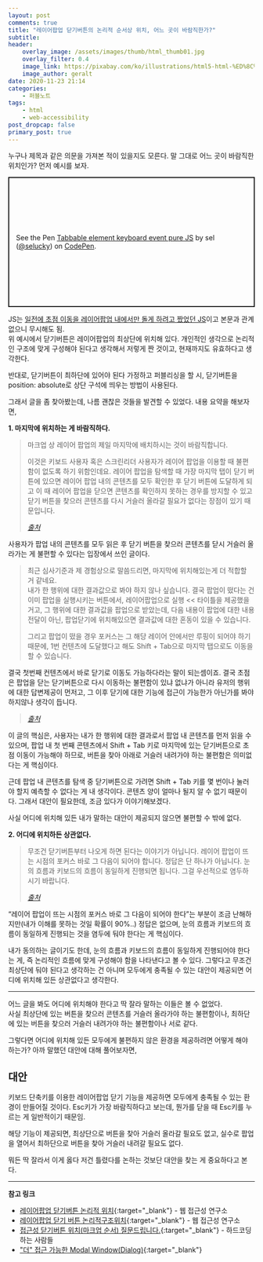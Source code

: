 ```yaml
---
layout: post
comments: true
title: "레이어팝업 닫기버튼의 논리적 순서상 위치, 어느 곳이 바람직한가?"
subtitle:
header:
    overlay_image: /assets/images/thumb/html_thumb01.jpg
    overlay_filter: 0.4
    image_link: https://pixabay.com/ko/illustrations/html5-html-%ED%8C%8C%EC%9D%BC-%ED%98%95%EC%8B%9D-386614/
    image_author: geralt
date: 2020-11-23 21:14
categories:
    - 퍼블노트
tags:
    - html
    - web-accessibility
post_dropcap: false
primary_post: true
---
```


누구나 제목과 같은 의문을 가져본 적이 있을지도 모른다. 말 그대로 어느 곳이 바람직한 위치인가? 먼저 예시를 보자.

<p class="codepen" data-height="265" data-theme-id="default" data-default-tab="html,result" data-user="selucky" data-slug-hash="vYGOgZB" style="height: 265px; box-sizing: border-box; display: flex; align-items: center; justify-content: center; border: 2px solid; margin: 1em 0; padding: 1em;" data-pen-title="Tabbable element keyboard event pure JS">
  <span>See the Pen <a href="https://codepen.io/selucky/pen/vYGOgZB">
  Tabbable element keyboard event pure JS</a> by sel (<a href="https://codepen.io/selucky">@selucky</a>)
  on <a href="https://codepen.io">CodePen</a>.</span>
</p>
<script async src="https://static.codepen.io/assets/embed/ei.js"></script>

JS는 [일전에 초점 이동을 레이어팝업 내에서만 돌게 하려고 짰었던 JS](/2020/08/09/vanila-js-modal-keyboard-event/)이고 본문과 관계없으니 무시해도 됨.  
위 예시에서 닫기버튼은 레이어팝업의 최상단에 위치해 있다. 개인적인 생각으로 논리적인 구조에 맞게 구성해야 된다고 생각해서 저렇게 짠 것이고, 현재까지도 유효하다고 생각한다.

반대로, 닫기버튼이 최하단에 있어야 된다 가정하고 퍼블리싱을 할 시, 닫기버튼을 position: absolute로 상단 구석에 띄우는 방법이 사용된다.

그래서 글을 좀 찾아봤는데, 나름 괜찮은 것들을 발견할 수 있었다. 내용 요약을 해보자면,

**1. 마지막에 위치하는 게 바람직하다.**

> 마크업 상 레이어 팝업의 제일 마지막에 배치하시는 것이 바람직합니다.
>
> 이것은 키보드 사용자 혹은 스크린리더 사용자가 레이어 팝업을 이용할 때 불편함이 없도록 하기 위함인데요. 레이어 팝업을 탐색할 때 가장 마지막 탭이 닫기 버튼에 있으면 레이어 팝업 내의 콘텐츠를 모두 확인한 후 닫기 버튼에 도달하게 되고 이 때 레이어 팝업을 닫으면 콘텐츠를 확인하지 못하는 경우를 방지할 수 있고 닫기 버튼을 찾으러 콘텐츠를 다시 거슬러 올라갈 필요가 없다는 장점이 있기 때문입니다.
> 
> <cite><a href="https://www.wah.or.kr:444/Participation/consultingView.asp?cType=&seq=7687&page=200?cType=&FindTxt=&cMail=" target="_blank">출처</a></cite>

사용자가 팝업 내의 콘텐츠를 모두 읽은 후 닫기 버튼을 찾으러 콘텐츠를 닫시 거슬러 올라가는 게 불편할 수 있다는 입장에서 쓰인 글이다.

> 최근 심사기준과 제 경험상으로 말씀드리면, 마지막에 위치해있는게 더 적합할 거 같네요.  
내가 한 행위에 대한 결과값으로 봐야 하지 않나 싶습니다. 결국 팝업이 떴다는 건 이미 팝업을 실행시키는 버튼에서, 레이어팝업으로 실행 &lt;&lt; 타이틀을 제공했을거고, 그 행위에 대한 결과값을 팝업으로 받았는데, 다음 내용이 팝업에 대한 내용 전달이 아닌, 팝업닫기에 위치해있으면 결과값에 대한 혼동이 있을 수 있습니다.
> 
> 그리고 팝업이 떴을 경우 포커스는 그 해당 레이어 안에서만 루핑이 되어야 하기 때문에, 1번 컨텐츠에 도달했다고 해도 Shift + Tab으로 마지막 탭으로도 이동을 할 수 있습니다.
> 
결국 첫번째 컨텐츠에서 바로 닫기로 이동도 가능하다라는 말이 되는셈이죠. 결국 초점은 팝업을 닫는 닫기버튼으로 다시 이동하는 불편함이 있냐 없냐가 아니라 유저의 행위에 대한 답변제공이 먼저고, 그 이후 닫기에 대한 기능에 접근이 가능한가 아닌가를 봐야 하지않나 생각이 듭니다.
> 
> <cite><a href="https://cafe.naver.com/hacosa/252854" target="_blank">출처</a></cite>

이 글의 핵심은, 사용자는 내가 한 행위에 대한 결과로서 팝업 내 콘텐츠를 먼저 읽을 수 있으며, 팝업 내 첫 번째 콘텐츠에서 Shift + Tab 키로 마지막에 있는 닫기버튼으로 초점 이동이 가능해야 하므로, 버튼을 찾아 아래로 거슬러 내려가야 하는 불편함은 의미없다는 게 핵심이다.

근데 팝업 내 콘텐츠를 탐색 중 닫기버튼으로 가려면 Shift + Tab 키를 몇 번이나 눌러야 할지 예측할 수 없다는 게 내 생각이다. 콘텐츠 양이 얼마나 될지 알 수 없기 때문이다. 그래서 대안이 필요한데, 조금 있다가 이야기해보겠다.

사실 어디에 위치해 있든 내가 말하는 대안이 제공되지 않으면 불편할 수 밖에 없다.

**2. 어디에 위치하든 상관없다.**

> 무조건 닫기버튼부터 나오게 하면 된다는 이야기가 아닙니다. 레이어 팝업이 뜨는 시점의 포커스 바로 그 다음이 되어야 합니다. 정답은 단 하나가 아닙니다. 눈의 흐름과 키보드의 흐름이 동일하게 진행되면 됩니다. 그걸 우선적으로 염두하시기 바랍니다.
> 
> <cite><a href="https://www.wah.or.kr:444/Participation/consultingView.asp?cType=TC&seq=5074&page=1?cType=TC&FindTxt=&cMail=" target="_blank">출처</a></cite>

&ldquo;레이어 팝업이 뜨는 시점의 포커스 바로 그 다음이 되어야 한다&rdquo;는 부분이 조금 난해하지만(내가 이해를 못하는 것일 확률이 90%..) 정답은 없으며, 눈의 흐름과 키보드의 흐름이 동일하게 진행되는 것을 염두에 둬야 한다는 게 핵심이다.

내가 동의하는 글이기도 한데, 눈의 흐름과 키보드의 흐름이 동일하게 진행되어야 한다는 게, 즉 논리적인 흐름에 맞게 구성해야 함을 나타낸다고 볼 수 있다. 그렇다고 무조건 최상단에 둬야 된다고 생각하는 건 아니며 모두에게 충족될 수 있는 대안이 제공되면 어디에 위치해 있든 상관없다고 생각한다.

---

어느 글을 봐도 어디에 위치해야 한다고 딱 잘라 말하는 이들은 볼 수 없었다.  
사실 최상단에 있는 버튼을 찾으러 콘텐츠를 거슬러 올라가야 하는 불편함이나, 최하단에 있는 버튼을 찾으러 거슬러 내려가야 하는 불편함이나 서로 같다.

그렇다면 어디에 위치해 있든 모두에게 불편하지 않은 환경을 제공하려면 어떻게 해야 하는가? 아까 말했던 대안에 대해 풀어보자면,

## 대안

키보드 단축키를 이용한 레이어팝업 닫기 기능을 제공하면 모두에게 충족될 수 있는 환경이 만들어질 것이다. Esc키가 가장 바람직하다고 보는데, 뭔가를 닫을 때 Esc키를 누르는 게 일반적이기 때문임.

해당 기능이 제공되면, 최상단으로 버튼을 찾아 거슬러 올라갈 필요도 없고, 실수로 팝업을 열어서 최하단으로 버튼을 찾아 거슬러 내려갈 필요도 없다.

뭐든 딱 잘라서 이게 옳다 저건 틀렸다를 논하는 것보단 대안을 찾는 게 중요하다고 본다.

---

**참고 링크**

* [레이어팝업 닫기버튼 논리적 위치](https://www.wah.or.kr:444/Participation/consultingView.asp?cType=&seq=7687&page=200?cType=&FindTxt=&cMail=){:target="_blank"} - 웹 접근성 연구소
* [레이어팝업 닫기 버튼 논리적구조위치](https://www.wah.or.kr:444/Participation/consultingView.asp?cType=TC&seq=5074&page=1?cType=TC&FindTxt=&cMail=){:target="_blank"} - 웹 접근성 연구소
* [접근성 닫기버튼 위치(마크업 순서) 질문드립니다.](https://cafe.naver.com/hacosa/252854){:target="_blank"} - 하드코딩하는 사람들
* ["더" 접근 가능한 Modal Window(Dialog)](https://mulder21c.github.io/modal-dialog/#%EB%8D%94-%EC%A0%91%EA%B7%BC-%EA%B0%80%EB%8A%A5%ED%95%9C-modal-window){:target="_blank"}